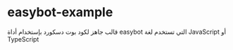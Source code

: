 # easybot-example
قالب جاهز لكود بوت دسكورد بإستخدام أداة easybot التي تستخدم لغة JavaScript أو TypeScript
